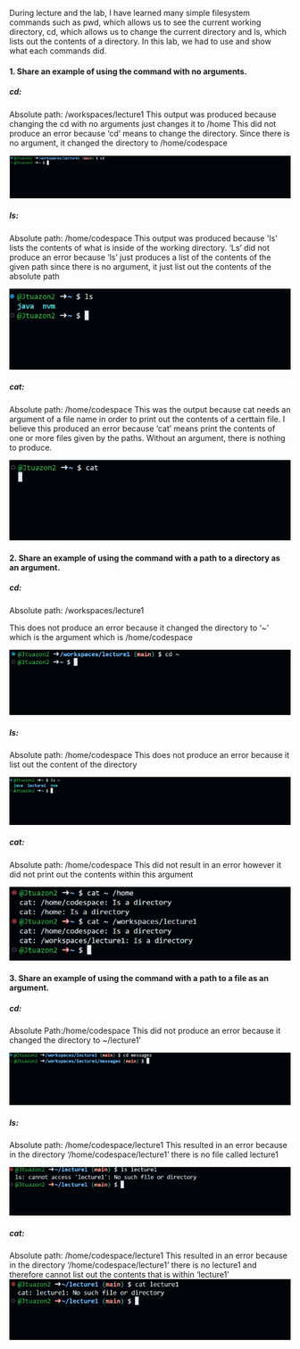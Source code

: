 During lecture and the lab, I have learned many simple filesystem commands such as pwd, which allows us to see the current working directory, cd, which allows us to change the current directory and ls, which lists out the contents of a directory. In this lab, we had to use and show what each commands did.



#### 1. Share an example of using the command with no arguments.
##### cd:
Absolute path: /workspaces/lecture1
This output was produced because changing the cd with no arguments just changes it to /home
This did not produce an error because ‘cd’ means to change the directory. Since there is no argument, it changed the directory to /home/codespace

![Image](cd1.png)
##### ls:
Absolute path: /home/codespace
This output was produced because 'ls' lists the contents of what is inside of the working directory.
‘Ls’ did not produce an error because ‘ls’ just produces a list of the contents of the given path since there is no argument, it just list out the contents of the absolute path

![Image](ls1.png)
##### cat: 
Absolute path: /home/codespace
This was the output because cat needs an argument of a file name in order to print out the contents of a certtain file.
I believe this produced an error because ‘cat’ means print the contents of one or more files given by the paths. Without an argument, there is nothing to produce.

![Image](cat1.png)
#### 2. Share an example of using the command with a path to a directory as an argument.
##### cd:
Absolute path: /workspaces/lecture1

This does not produce an error because it changed the directory to ‘~’ which is the argument which is /home/codespace

![Image](cd2.png)
##### ls:
Absolute path: /home/codespace
This does not produce an error because it list out the content of the directory

![Image](ls2.png)
##### cat:
Absolute path: /home/codespace
This did not result in an error however it did not print out the contents within this argument

![Image](cat2.png)
#### 3. Share an example of using the command with a path to a file as an argument.
##### cd:
Absolute Path:/home/codespace
This did not produce an error because it changed the directory to ~/lecture1’

![Image](cd3.png)
##### ls:
Absolute path: /home/codespace/lecture1
This resulted in an error because in the directory ‘/home/codespace/lecture1’ there is no file called lecture1

![Image](ls3.png)
##### cat:
Absolute path: /home/codespace/lecture1
This resulted in an error because in the directory ‘/home/codespace/lecture1’ there is no lecture1 and therefore cannot list out the contents that is within ‘lecture1’
![Image](cat3.png)
